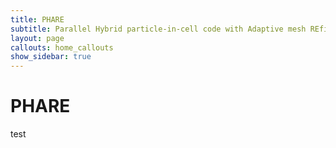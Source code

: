 ```yaml
---
title: PHARE
subtitle: Parallel Hybrid particle-in-cell code with Adaptive mesh REfinement
layout: page
callouts: home_callouts
show_sidebar: true
---
```


# PHARE

test
